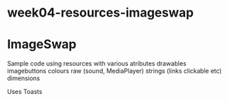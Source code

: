 # week04-resources-imageswap
# ImageSwap
Sample code using resources  with various atributes
drawables
imagebuttons
colours
raw (sound, MediaPlayer)
strings (links clickable etc)
dimensions

Uses Toasts


